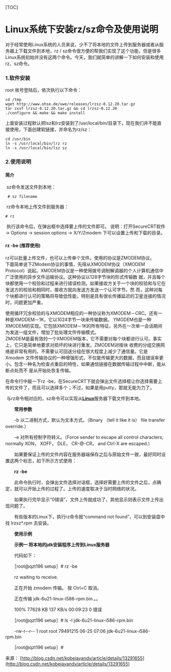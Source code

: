[TOC]



# Linux系统下安装rz/sz命令及使用说明

对于经常使用Linux系统的人员来说，少不了将本地的文件上传到服务器或者从服务器上下载文件到本地，rz / sz命令很方便的帮我们实现了这个功能，但是很多Linux系统初始并没有这两个命令。今天，我们就简单的讲解一下如何安装和使用rz、sz命令。

### 1.软件安装

root 账号登陆后，依次执行以下命令：

```
cd /tmp
wget http://www.ohse.de/uwe/releases/lrzsz-0.12.20.tar.gz
tar zxvf lrzsz-0.12.20.tar.gz && cd lrzsz-0.12.20
./configure && make && make install

```

​      上面安装过程默认把lsz和lrz安装到了/usr/local/bin/目录下，现在我们并不能直接使用，下面创建软链接，并命名为rz/sz：

```
cd /usr/bin
ln -s /usr/local/bin/lrz rz
ln -s /usr/local/bin/lsz sz

```

### 2.使用说明

#### 简介

​      sz命令发送文件到本地：

```
 # sz filename
```

​      rz命令本地上传文件到服务器：

```
# rz
```

​      执行该命令后，在弹出框中选择要上传的文件即可。
​      说明：打开SecureCRT软件 -> Options -> session options -> X/Y/Zmodem 下可以设置上传和下载的目录。



#### rz -be (推荐使用)      

​     rz可以批量上传文件，也可以上传单个文件。使用的协议是ZMODEM协议。   
    下面简单说下ZModem协议的事情，先得从XMODEM协议（XMODEM Protocol）说起。XMODEM协议是一种使用拨号调制解调器的个人计算机通信中广泛使用的异步文件运输协议。这种协议以128字节块的形式传输数 据，并且每个块都使用一个校验和过程来进行错误检测。如果接收方关于一个块的校验和与它在发送方的校验和相同时，接收方就向发送方发送一个认可字节。然 而，这种对每个块都进行认可的策略将导致低性能，特别是具有很长传播延迟的卫星连接的情况时，问题更加严重。　　

​        使用循环冗余校验的与XMODEM相应的一种协议称为XMODEM－CRC。还有一种是XMODEM－1K，它以1024字节一块来传输数据。 YMODEM也是一种XMODEM的实现。它包括XMODEM－1K的所有特征，另外在一次单一会话期间为发送一组文件，增加了批处理文件传输模式。　　            
        ZMODEM是最有效的一个XMODEM版本，它不需要对每个块都进行认可。事实上，它只是简单地要求对损坏的块进行重发。ZMODEM对按块 收费的分组交换网络是非常有用的。不需要认可回送分组在很大程度上减少了通信量。它是Xmodem 文件传输协议的一种增强形式，不仅能传输更大的数据，而且错误率更小。包含一种名为检查点重启的特性，如果通信链接在数据传输过程中中断，能从断点处而不 是从开始处恢复传输。

在命令行中敲一下rz -be，在SecureCRT下就会弹出文件选择框让你选择需要上传的文件了，而且可以选择多个；不过，如果是用putty，那就无能为力了。

​      与rz命令相对应的，sz命令可以实现从[**Linux**](javascript:;)服务器下载文件到本地。

　　**常用参数**

　　-b 以二进制方式，默认为文本方式。（Binary （tell it like it is） file transfer override.）

　　-e 对所有控制字符转义。（Force sender to escape all control characters; normally XON， XOFF， DLE， CR-@-CR， and Ctrl-X are escaped.）

　　如果要保证上传的文件内容在服务器端保存之后与原始文件一致，最好同时设置这两个标志，如下所示方式使用：

　　**rz -be**

　　此命令执行时，会弹出文件选择对话框，选择好需要上传的文件之后，点确定，就可以开始上传的过程了。上传的速度取决于当时网络的状况。

　　如果执行完毕显示“0错误”，文件上传就成功了，其他显示则表示文件上传出现问题了。

　　有些版本的Linux下，执行rz命令报“command not found”，可以到安装盘中找 lrzsz*.rpm 去安装。

　　**使用示例**

　　**示例一 将本地的jdk安装程序上传到Linux服务器**

　　代码如下：

　　［root@qzt196 setup］# rz -be

　　rz waiting to receive.

　　正在开始 zmodem 传输。 按 Ctrl+C 取消。

　　正在传输 jdk-6u21-linux-i586-rpm.bin.。。

　　100% 77628 KB 137 KB/s 00:09:23 0 错误

　　［root@qzt196 setup］# ls -l jdk-6u21-linux-i586-rpm.bin

　　-rw-r--r-- 1 root root 79491215 06-25 07:06 jdk-6u21-linux-i586-rpm.bin

　　［root@qzt196 setup］#





来源： [http://blog.csdn.net/kobejayandy/article/details/13291655](http://blog.csdn.net/kobejayandy/article/details/13291655)